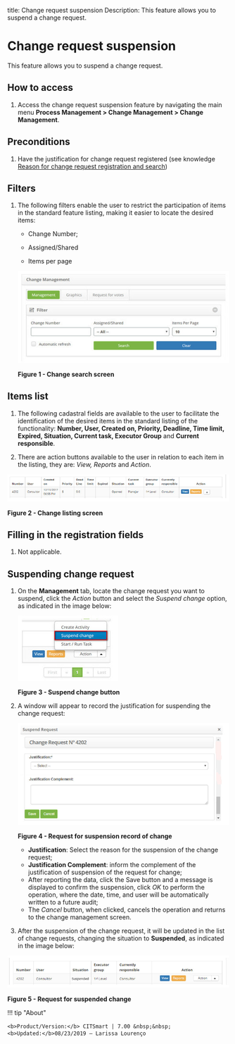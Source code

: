 title: Change request suspension
Description: This feature allows you to suspend a change request.
# Change request suspension

This feature allows you to suspend a change request.

How to access
--------------

1. Access the change request suspension feature by navigating the main menu 
**Process Management > Change Management > Change Management**.

Preconditions
---------------

1. Have the justification for change request registered (see knowledge [Reason for change request registration and search](/en-us/citsmart-platform-7/processes/change/change-justification.html))

Filters
----------

1. The following filters enable the user to restrict the participation of items in the standard feature listing, making it easier to 
locate the desired items:

    - Change Number;

    - Assigned/Shared

    - Items per page

    ![Search](images/suspention.img1.jpg)

    **Figure 1 - Change search screen**

Items list
-------------------

1. The following cadastral fields are available to the user to facilitate the identification of the desired items in the standard 
listing of the functionality: **Number, User, Created on, Priority, Deadline, Time limit, Expired, Situation, Current task, Executor Group** and **Current responsible**.

2. There are action buttons available to the user in relation to each item in the listing, they are: *View, Reports* and *Action*.

![Listing](images/suspention.img2.jpg)

**Figure 2 - Change listing screen**

Filling in the registration fields
------------------------------------

1. Not applicable.

Suspending change request
-----------------------------------

1. On the **Management** tab, locate the change request you want to suspend, click the *Action* button and select the *Suspend change* option, as indicated in the image below:

    ![Button](images/suspention.img3.jpg)
    
    **Figure 3 - Suspend change button**
    
2. A window will appear to record the justification for suspending the change request:

    ![Suspension](images/suspention.img4.jpg)
    
    **Figure 4 - Request for suspension record of change**
    
    - **Justification**: Select the reason for the suspension of the change request;
    - **Justification Complement**: inform the complement of the justification of suspension of the request for change;
    - After reporting the data, click the Save button and a message is displayed to confirm the suspension, click *OK* to perform 
    the operation, where the date, time, and user will be automatically written to a future audit;
    - The *Cancel* button, when clicked, cancels the operation and returns to the change management screen.
    
3. After the suspension of the change request, it will be updated in the list of change requests, changing the situation to 
**Suspended**, as indicated in the image below:

![Suspended](images/suspention.img5.jpg)

**Figure 5 - Request for suspended change**

!!! tip "About"

    <b>Product/Version:</b> CITSmart | 7.00 &nbsp;&nbsp;
    <b>Updated:</b>08/23/2019 – Larissa Lourenço
